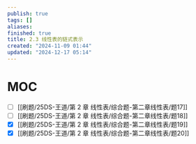 ```yaml
---
publish: true
tags: []
aliases: 
finished: true
title: 2.3 线性表的链式表示
created: "2024-11-09 01:44"
updated: "2024-12-17 05:14"
---
```

# MOC

- [ ] [[刷题/25DS-王道/第 2 章 线性表/综合题-第二章线性表/题17]]
- [ ] [[刷题/25DS-王道/第 2 章 线性表/综合题-第二章线性表/题18]]
- [x] [[刷题/25DS-王道/第 2 章 线性表/综合题-第二章线性表/题19]]
- [x] [[刷题/25DS-王道/第 2 章 线性表/综合题-第二章线性表/题20]]